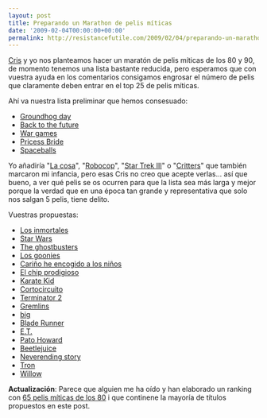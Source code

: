 ```yaml
---
layout: post
title: Preparando un Marathon de pelis míticas
date: '2009-02-04T00:00:00+00:00'
permalink: http://resistancefutile.com/2009/02/04/preparando-un-marathon-de-pelis-miticas/
---
```

<a href="http://chrildrenatyourfeet.com">Cris</a> y yo nos planteamos hacer un maratón de pelis míticas de los 80 y 90, de momento tenemos una lista bastante reducida, pero esperamos que con vuestra ayuda en los comentarios consigamos engrosar el número de pelis que claramente deben entrar en el top 25 de pelis míticas.

Ahí va nuestra lista preliminar que hemos consesuado:
- <a href="http://www.imdb.com/title/tt0107048/">Groundhog day</a>
- <a href="http://www.imdb.com/title/tt0088763/">Back to the future</a>
- <a href="http://www.imdb.com/title/tt0086567/">War games</a>
- <a href="http://www.imdb.com/title/tt0093779/">Pricess Bride</a>
- <a href="http://www.imdb.com/title/tt0094012/">Spaceballs</a>

Yo añadiría "<a href="http://www.imdb.com/title/tt0084787/">La cosa</a>", "<a href="http://www.imdb.com/title/tt0093870/">Robocop</a>", "<a href="http://www.imdb.com/title/tt0088170/">Star Trek III</a>" o "<a href="http://www.imdb.com/title/tt0090887/">Critters</a>" que también marcaron mi infancia, pero esas Cris no creo que acepte verlas... así que bueno, a ver qué pelis se os ocurren para que la lista sea más larga y mejor porque la verdad que en una época tan grande y representativa que solo nos salgan 5 pelis, tiene delito.

Vuestras propuestas:

- <a href="http://www.imdb.com/title/tt0091203/">Los inmortales</a>
- <a href="http://www.imdb.com/title/tt0076759/">Star Wars</a>
- <a href="http://www.imdb.com/title/tt0087332/">The ghostbusters</a>
- <a href="http://www.imdb.com/title/tt0089218/">Los goonies</a>
- <a href="http://www.imdb.com/title/tt0097523/">Cariño he encogido a los niños</a>
- <a href="http://www.imdb.com/title/tt0093260/">El chip prodigioso</a>
- <a href="http://www.imdb.com/title/tt0087538/">Karate Kid</a>
- <a href="http://www.imdb.com/title/tt0091949/">Cortocircuito</a>
- <a href="http://www.imdb.com/title/tt0103064/">Terminator 2</a>
- <a href="http://www.imdb.com/title/tt0087363/">Gremlins</a>
- <a href="http://www.imdb.com/title/tt0094737/">big</a>
- <a href="http://www.imdb.com/title/tt0083658/">Blade Runner</a>
- <a href="http://www.imdb.com/title/tt0083866/">E.T.</a>
- <a href="http://www.imdb.com/title/tt0091225/">Pato Howard</a>
- <a href="http://www.imdb.com/title/tt0094721/">Beetlejuice</a>
- <a href="http://www.imdb.com/title/tt0088323/">Neverending story</a>
- <a href="http://www.imdb.com/title/tt0084827/">Tron</a>
- <a href="http://www.imdb.com/title/tt0096446/">Willow</a>

<strong>Actualización</strong>: Parece que alguien me ha oído y han elaborado un ranking con <a href="http://blog.webmarket.es/las-50-mejores-peliculas-de-los-anos-80/">65 pelis míticas de los 80</a> i que continene la mayoría de títulos propuestos en este post.
